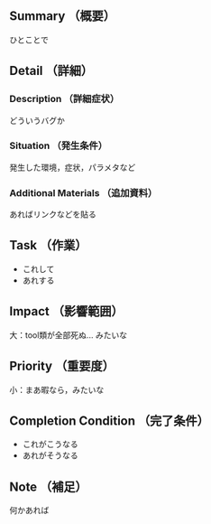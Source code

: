 ## Summary （概要）
ひとことで

## Detail （詳細）
### Description （詳細症状）
どういうバグか

### Situation （発生条件）
発生した環境，症状，パラメタなど

###  Additional Materials （追加資料）
あればリンクなどを貼る

## Task （作業）
+ これして
+ あれする

## Impact （影響範囲）
大：tool類が全部死ぬ... みたいな

## Priority （重要度）
小：まあ暇なら，みたいな

## Completion Condition （完了条件）
+ これがこうなる
+ あれがそうなる

## Note （補足）
何かあれば


